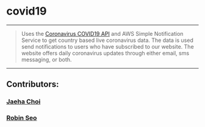 # covid19
---
> Uses the [Coronavirus COVID19 API](https://documenter.getpostman.com/view/10808728/SzS8rjbc?version=latest#b07f97ba-24f4-4ebe-ad71-97fa35f3b683) and AWS Simple Notification Service to get country based live coronavirus data.
> The data is used send notifications to users who have subscribed to our website.
> The website offers daily coronavirus updates through either email, sms messaging, or both.

---
## Contributors:
### [Jaeha Choi](https://github.com/SpaceRabbits)
### [Robin Seo](https://github.com/seo-chang)
